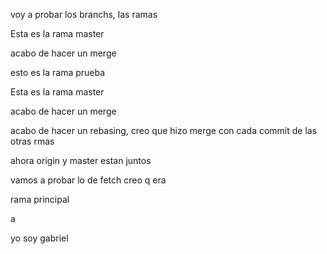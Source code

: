 voy a probar los branchs, las ramas

Esta es la rama master

acabo de hacer un merge

esto es la rama prueba

Esta es la rama master

acabo de hacer un merge

acabo de hacer un rebasing, creo que hizo merge con cada commit de las otras rmas

ahora origin y master estan juntos

vamos a probar lo de fetch creo q era

rama principal

a

yo soy gabriel